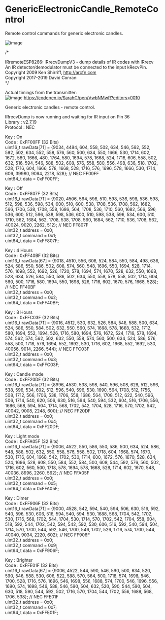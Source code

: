 # GenericElectronicCandle_RemoteControl
Remote control commands for generic electronic candles.

![image](https://user-images.githubusercontent.com/1586332/129471982-bb24887c-9a95-4a70-8992-64e444fd4dc7.png)

/*

IRremoteESP8266: IRrecvDumpV3 - dump details of IR codes with IRrecv       
An IR detector/demodulator must be connected to the input kRecvPin.        
Copyright 2009 Ken Shirriff, http://arcfn.com       
Copyright 2017-2019 David Conran         
*/

Actual timings from the transmitter:           
![image](https://user-images.githubusercontent.com/1586332/129471730-688c3c1e-6238-4471-b1fa-26751c9d86d3.png)
https://codepen.io/SarahC/pen/VwbNMwR?editors=0010        


Generic electronic candles - remote control.          

IRrecvDump is now running and waiting for IR input on Pin 36      
Library : v2.7.19      
Protocol : NEC       

Key : On       
Code      : 0xFF00FF (32 Bits)       
uint16_t rawData[71] = {9034, 4494,  604, 558,  502, 634,  546, 562,  552, 582,  502, 634,  552, 558,  576, 560,  500, 634,  550, 1666,  530, 1714,  602, 1672,  580, 1666,  480, 1764,  580, 1694,  578, 1668,  524, 1718,  606, 558,  502, 632,  516, 594,  546, 588,  502, 608,  576, 558,  580, 556,  498, 636,  518, 1702,  528, 1716,  604, 1666,  578, 1668,  528, 1716,  576, 1696,  578, 1666,  530, 1714,  606, 39980,  9064, 2218,  528};  // NEC FF00FF       
uint64_t data = 0xFF00FF;       
       
Key : Off       
Code      : 0xFF807F (32 Bits)       
uint16_t rawData[71] = {9020, 4506,  564, 598,  510, 598,  536, 598,  536, 598,  512, 598,  536, 598,  534, 600,  510, 600,  538, 1708,  536, 1708,  562, 1682,  566, 1706,  538, 1708,  558, 1686,  564, 1708,  536, 1710,  560, 1682,  566, 596,  536, 600,  512, 596,  538, 598,  536, 600,  510, 598,  538, 596,  534, 600,  510, 1710,  562, 1684,  562, 1708,  538, 1708,  560, 1684,  562, 1710,  536, 1708,  562, 40024,  9020, 2262,  512};  // NEC FF807F       
uint32_t address = 0x0;       
uint32_t command = 0x1;       
uint64_t data = 0xFF807F;       
       
Key : 4 Hours       
Code      : 0xFF40BF (32 Bits)       
uint16_t rawData[67] = {9018, 4510,  556, 608,  524, 584,  550, 584,  498, 636,  524, 586,  550, 586,  502, 608,  574, 560,  548, 1696,  550, 1694,  528, 1714,  576, 1698,  552, 1692,  526, 1720,  578, 1694,  574, 1670,  528, 632,  550, 1668,  528, 634,  526, 584,  550, 586,  502, 634,  550, 558,  578, 558,  502, 1714,  604, 560,  500, 1716,  580, 1694,  550, 1698,  526, 1716,  602, 1670,  576, 1668,  528};  // NEC FF40BF       
uint32_t address = 0x0;       
uint32_t command = 0x2;       
uint64_t data = 0xFF40BF;       
       
Key : 8 Hours       
Code      : 0xFFC03F (32 Bits)       
uint16_t rawData[71] = {9016, 4512,  530, 632,  526, 584,  548, 588,  500, 634,  524, 586,  550, 584,  502, 632,  550, 560,  574, 1668,  578, 1668,  532, 1712,  580, 1694,  552, 1694,  526, 1716,  580, 1694,  576, 1672,  524, 1716,  578, 1694,  574, 562,  574, 562,  502, 632,  550, 558,  574, 560,  500, 634,  524, 586,  576, 558,  500, 1718,  576, 1694,  552, 1692,  530, 1716,  602, 1668,  552, 1692,  530, 40056,  9014, 2266,  544};  // NEC FFC03F       
uint32_t address = 0x0;       
uint32_t command = 0x3;       
uint64_t data = 0xFFC03F;       
       
Key : Candle mode       
Code      : 0xFF20DF (32 Bits)       
uint16_t rawData[71] = {8996, 4530,  538, 598,  540, 596,  508, 628,  512, 596,  538, 596,  534, 602,  512, 596,  540, 596,  530, 1690,  564, 1708,  512, 1756,  508, 1712,  566, 1706,  538, 1706,  558, 1686,  564, 1708,  512, 622,  540, 596,  506, 1714,  540, 620,  506, 630,  516, 594,  540, 594,  532, 604,  516, 1706,  556, 1686,  568, 594,  504, 1714,  568, 1702,  542, 1704,  528, 1716,  570, 1702,  542, 40042,  9008, 2248,  600};  // NEC FF20DF       
uint32_t address = 0x0;       
uint32_t command = 0x4;       
uint64_t data = 0xFF20DF;       
       
Key : Light mode       
Code      : 0xFFA05F (32 Bits)       
uint16_t rawData[71] = {9006, 4522,  550, 586,  550, 586,  500, 634,  524, 586,  548, 588,  502, 632,  550, 558,  576, 558,  502, 1718,  604, 1668,  574, 1670,  530, 1716,  604, 1668,  542, 1702,  530, 1714,  600, 1672,  576, 1670,  528, 634,  524, 1696,  528, 608,  550, 584,  552, 584,  500, 608,  544, 592,  576, 560,  502, 1716,  602, 560,  500, 1718,  578, 1694,  578, 1668,  528, 1714,  602, 1670,  548, 40036,  8996, 2260,  562};  // NEC FFA05F       
uint32_t address = 0x0;       
uint32_t command = 0x5;       
uint64_t data = 0xFFA05F;       

Key : Dimer       
Code      : 0xFF906F (32 Bits)       
uint16_t rawData[71] = {9000, 4528,  542, 594,  540, 594,  506, 630,  516, 592,  540, 596,  530, 606,  516, 594,  540, 594,  530, 1688,  568, 1704,  542, 1702,  530, 1716,  568, 1702,  544, 1704,  530, 1714,  570, 1702,  542, 1704,  558, 604,  518, 592,  544, 1702,  542, 594,  542, 592,  530, 606,  516, 592,  540, 594,  504, 1714,  570, 1700,  544, 592,  546, 1700,  546, 1702,  526, 1716,  574, 1700,  544, 40040,  9034, 2220,  602};  // NEC FF906F       
uint32_t address = 0x0;       
uint32_t command = 0x9;       
uint64_t data = 0xFF906F;       
       
Key : Brighter       
Code      : 0xFFE01F (32 Bits)       
uint16_t rawData[67] = {9006, 4522,  544, 590,  546, 590,  500, 634,  520, 590,  546, 588,  530, 606,  522, 588,  570, 564,  500, 1718,  574, 1698,  546, 1700,  528, 1716,  576, 1696,  546, 1698,  556, 1688,  574, 1700,  546, 1696,  556, 1690,  574, 1698,  546, 588,  546, 590,  504, 632,  520, 590,  544, 590,  504, 630,  518, 590,  544, 592,  502, 1716,  570, 1704,  544, 1702,  556, 1688,  568, 1706,  538};  // NEC FFE01F       
uint32_t address = 0x0;       
uint32_t command = 0x7;       
uint64_t data = 0xFFE01F;       



